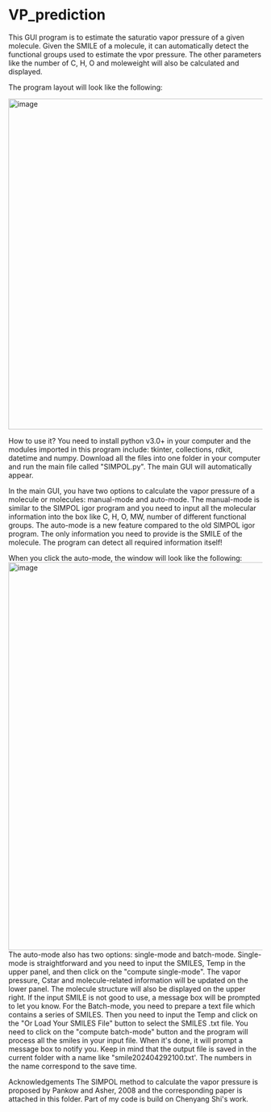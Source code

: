 # VP_prediction

This GUI program is to estimate the saturatio vapor pressure of a given molecule. Given the SMILE of a molecule, it can automatically detect the functional groups used to estimate the vpor pressure. The other parameters like the number of C, H, O and moleweight will also be calculated and displayed.

The program layout will look like the following:

<img width="655" alt="image" src="https://github.com/cyshen93/-VP_prediction/assets/129934466/80182a13-64d9-437a-84f1-3cd2ef2a1d2d">

How to use it?
You need to install python v3.0+ in your computer and the modules imported in this program include: tkinter, collections, rdkit, datetime and numpy. Download all the files into one folder in your computer and run the main file called "SIMPOL.py". The main GUI will automatically appear.

In the main GUI, you have two options to calculate the vapor pressure of a molecule or molecules: manual-mode and auto-mode. The manual-mode is similar to the SIMPOL igor program and you need to input all the molecular information into the box like C, H, O, MW, number of different functional groups. The auto-mode is a new feature compared to the old SIMPOL igor program. The only information you need to provide is the SMILE of the molecule. The program can detect all required information itself!

When you click the auto-mode, the window will look like the following:
<img width="768" alt="image" src="https://github.com/cyshen93/-VP_prediction/assets/129934466/7e0f4a00-98f2-40d5-970a-d4af15d6e806">
The auto-mode also has two options: single-mode and batch-mode. Single-mode is straightforward and you need to input the SMILES, Temp in the upper panel, and then click on the "compute single-mode". The vapor pressure, Cstar and molecule-related information will be updated on the lower panel. The molecule structure will also be displayed on the upper right. If the input SMILE is not good to use, a message box will be prompted to let you know.
For the Batch-mode, you need to prepare a text file which contains a series of SMILES. Then you need to input the Temp and click on the "Or Load Your SMILES File" button to select the SMILES .txt file. You need to click on the "compute batch-mode" button and the program will process all the smiles in your input file. When it's done, it will prompt a message box to notify you. Keep in mind that the output file is saved in the current folder with a name like "smile202404292100.txt'. The numbers in the name correspond to the save time. 

Acknowledgements
The SIMPOL method to calculate the vapor pressure is proposed by Pankow and Asher, 2008 and the corresponding paper is attached in this folder. Part of my code is build on Chenyang Shi's work.


